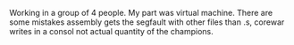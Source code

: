 Working in a group of 4 people. My part was virtual machine.
There are some mistakes assembly gets the segfault with other files  than .s, corewar writes in a consol not actual quantity of the champions.
